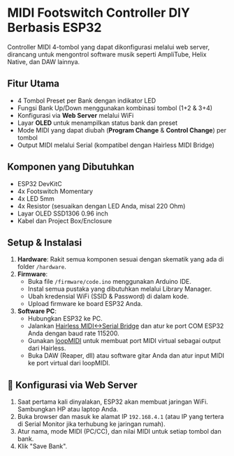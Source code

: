 # MIDI Footswitch Controller DIY Berbasis ESP32



Controller MIDI 4-tombol yang dapat dikonfigurasi melalui web server, dirancang untuk mengontrol software musik seperti AmpliTube, Helix Native, dan DAW lainnya.


##  Fitur Utama

* 4 Tombol Preset per Bank dengan indikator LED
* Fungsi Bank Up/Down menggunakan kombinasi tombol (1+2 & 3+4)
* Konfigurasi via **Web Server** melalui WiFi
* Layar **OLED** untuk menampilkan status bank dan preset
* Mode MIDI yang dapat diubah (**Program Change** & **Control Change**) per tombol
* Output MIDI melalui Serial (kompatibel dengan Hairless MIDI Bridge)

##  Komponen yang Dibutuhkan

* ESP32 DevKitC
* 4x Footswitch Momentary
* 4x LED 5mm
* 4x Resistor (sesuaikan dengan LED Anda, misal 220 Ohm)
* Layar OLED SSD1306 0.96 inch
* Kabel dan Project Box/Enclosure

##  Setup & Instalasi

1.  **Hardware**: Rakit semua komponen sesuai dengan skematik yang ada di folder `/hardware`.
2.  **Firmware**:
    * Buka file `/firmware/code.ino` menggunakan Arduino IDE.
    * Instal semua pustaka yang dibutuhkan melalui Library Manager.
    * Ubah kredensial WiFi (SSID & Password) di dalam kode.
    * Upload firmware ke board ESP32 Anda.
3.  **Software PC**:
    * Hubungkan ESP32 ke PC.
    * Jalankan [Hairless MIDI<->Serial Bridge](https://projectgus.github.io/hairless-midiserial/) dan atur ke port COM ESP32 Anda dengan baud rate 115200.
    * Gunakan [loopMIDI](https://www.tobias-erichsen.de/software/loopmidi.html) untuk membuat port MIDI virtual sebagai output dari Hairless.
    * Buka DAW (Reaper, dll) atau software gitar Anda dan atur input MIDI ke port virtual dari loopMIDI.

## 🔧 Konfigurasi via Web Server

1.  Saat pertama kali dinyalakan, ESP32 akan membuat jaringan WiFi. Sambungkan HP atau laptop Anda.
2.  Buka browser dan masuk ke alamat IP `192.168.4.1` (atau IP yang tertera di Serial Monitor jika terhubung ke jaringan rumah).
3.  Atur nama, mode MIDI (PC/CC), dan nilai MIDI untuk setiap tombol dan bank.
4.  Klik "Save Bank".

